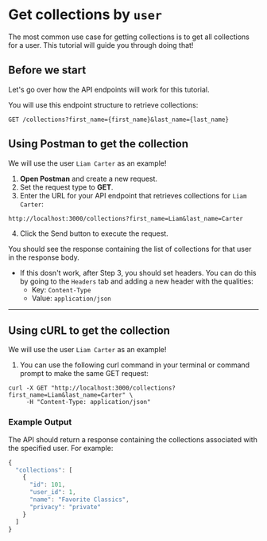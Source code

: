 # Get collections by `user`

The most common use case for getting collections is to get all collections for a user. This tutorial will guide you through doing that!

## Before we start

Let's go over how the API endpoints will work for this tutorial.  

You will use this endpoint structure to retrieve collections:

``` shell
GET /collections?first_name={first_name}&last_name={last_name}
```

## Using Postman to get the collection

We will use the user `Liam Carter` as an example!

1. **Open Postman** and create a new request.
2. Set the request type to **GET**.
3. Enter the URL for your API endpoint that retrieves collections for `Liam Carter`:

``` shell
http://localhost:3000/collections?first_name=Liam&last_name=Carter
```

4. Click the Send button to execute the request.

You should see the response containing the list of collections for that user in the response body.

* If this dosn't work, after Step 3, you should set headers. You can do this by going to the `Headers` tab and adding a new header with the qualities:
  * Key: `Content-Type`
  * Value: `application/json`
 
 ---

 ## Using cURL to get the collection

We will use the user `Liam Carter` as an example!

1. You can use the following curl command in your terminal or command prompt to make the same GET request:

``` shell
curl -X GET "http://localhost:3000/collections?first_name=Liam&last_name=Carter" \
     -H "Content-Type: application/json"
```

### Example Output

The API should return a response containing the collections associated with the specified user. For example:

``` js
{
  "collections": [
    {
      "id": 101,
      "user_id": 1,
      "name": "Favorite Classics",
      "privacy": "private"
    }
  ]
}
```
